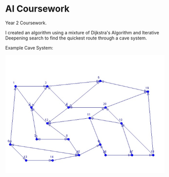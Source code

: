 # AI Coursework

Year 2 Coursework.

I created an algorithm using a mixture of Dijkstra's Algorithm and Iterative Deepening search to find the quickest route through a cave system.

Example Cave System:

![Example Cave System](https://github.com/AverageHomosapien/AICoursework/blob/master/AI%20Application/TestingFiles/caverns2.jpg)
